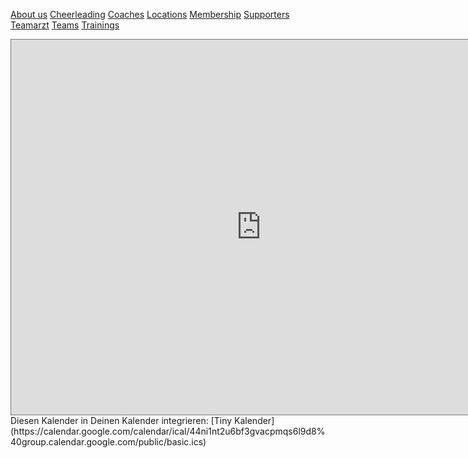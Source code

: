 
[About us](Header/About%20us.md)
[Cheerleading](Header/Cheerleading.md)
[Coaches](Header/Coaches.md)
[Locations](Header/Locations.md)
[Membership](Header/Membership.md)
[Supporters](Header/Supporters.md)
[Teamarzt](Header/Teamarzt.md)
[Teams](Header/Teams.md)
[Trainings](Header/Trainings.md)


<iframe src="https://calendar.google.com/calendar/embed?height=600&wkst=2&bgcolor=%23ffffff&ctz=Europe%2FVienna&showTitle=0&showTabs=1&src=NDRuaTFudDJ1NmJmM2d2YWNwbXFzNmw5ZDhAZ3JvdXAuY2FsZW5kYXIuZ29vZ2xlLmNvbQ&src=MDk2ZGpxdjdpYTZzdjZpcWg2c3NwdG51NTBAZ3JvdXAuY2FsZW5kYXIuZ29vZ2xlLmNvbQ&color=%23E4C441&color=%23009688" style="border:solid 1px #777" width="800" height="600" frameborder="0" scrolling="no"></iframe>
Diesen Kalender in Deinen Kalender integrieren: [Tiny Kalender](https://calendar.google.com/calendar/ical/44ni1nt2u6bf3gvacpmqs6l9d8%40group.calendar.google.com/public/basic.ics)